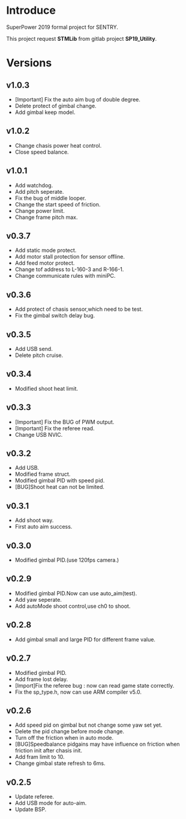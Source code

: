 # Introduce
SuperPower 2019 formal project for SENTRY.

This project request **STMLib** from gitlab project **SP19_Utility**.

# Versions

## v1.0.3
- [Important] Fix the auto aim bug of double degree.
- Delete protect of gimbal change.
- Add gimbal keep model.

## v1.0.2
- Change chasis power heat control.
- Close speed balance.

## v1.0.1
- Add watchdog.
- Add pitch seperate.
- Fix the bug of middle looper.
- Change the start speed of friction.
- Change power limit.
- Change frame pitch max.

## v0.3.7
- Add static mode protect.
- Add motor stall protection for sensor offline.
- Add feed motor protect.
- Change tof address to L-160-3 and R-166-1.
- Change communicate rules with miniPC.

## v0.3.6
- Add protect of chasis sensor,which need to be test.
- Fix the gimbal switch delay bug.

## v0.3.5
- Add USB send.
- Delete pitch cruise.

## v0.3.4
- Modified shoot heat limit.

## v0.3.3
- [Important] Fix the BUG of PWM output.
- [Important] Fix the referee read.
- Change USB NVIC.


## v0.3.2
- Add USB.
- Modified frame struct.
- Modified gimbal PID with speed pid.
- [BUG]Shoot heat can not be limited.

## v0.3.1
- Add shoot way.
- First auto aim success.

## v0.3.0
- Modified gimbal PID.(use 120fps camera.)

## v0.2.9
- Modified gimbal PID.Now can use auto_aim(test).
- Add yaw seperate.
- Add autoMode shoot control,use ch0 to shoot.


## v0.2.8
- Add gimbal small and large PID for different frame value.

## v0.2.7
- Modified gimbal PID.
- Add frame lost delay.
- [Import]Fix the referee bug : now can read game state correctly.
- Fix the sp_type.h, now can use ARM compiler v5.0.

## v0.2.6
- Add speed pid on gimbal but not change some yaw set yet.
- Delete the pid change before mode change.
- Turn off the friction when in auto mode.
- [BUG]Speedbalance pidgains may have influence on friction when friction init after chasis init.
- Add fram limit to 10.
- Change gimbal state refresh to 6ms.


## v0.2.5
- Update referee.
- Add USB mode for auto-aim.
- Update BSP.


